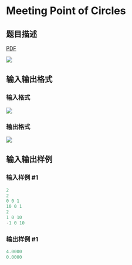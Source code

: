 # Meeting Point of Circles

## 题目描述

[problemUrl]: https://uva.onlinejudge.org/index.php?option=com_onlinejudge&Itemid=8&category=823&page=show_problem&problem=4624

[PDF](https://uva.onlinejudge.org/external/127/p12771.pdf)

![](https://cdn.luogu.com.cn/upload/vjudge_pic/UVA12771/4f4ec65a4c53f00e705605f0adcfd35996f0ec3c.png)

## 输入输出格式

### 输入格式

![](https://cdn.luogu.com.cn/upload/vjudge_pic/UVA12771/c74c45ce95910254755837da8c4fb1ea0f69bde4.png)

### 输出格式

![](https://cdn.luogu.com.cn/upload/vjudge_pic/UVA12771/a98ada5df481419ce812d2478f02050c0dbf12d2.png)

## 输入输出样例

### 输入样例 #1

```cpp
2
2
0 0 1
10 0 1
2
1 0 10
-1 0 10
```


### 输出样例 #1

```cpp
4.0000
0.0000
```


